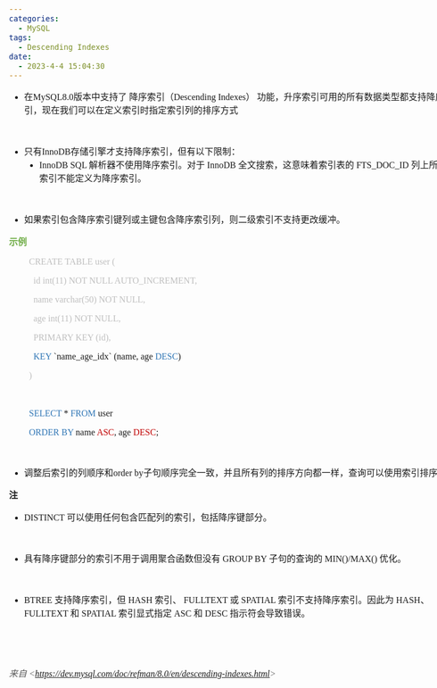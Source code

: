 ```yaml
---
categories:
  - MySQL
tags:
  - Descending Indexes
date:
  - 2023-4-4 15:04:30
---
```


<body lang=zh-CN style='font-family:"Microsoft YaHei UI";font-size:12.0pt'>
<!--StartFragment-->

<div style='direction:ltr;border-width:100%'>

<div style='direction:ltr;margin-top:0in;margin-left:0in;width:8.5027in'>

<div style='direction:ltr;margin-top:0in;margin-left:0in;width:8.5027in'>

<ul type=disc style='direction:ltr;unicode-bidi:embed;margin-top:0in;
 margin-bottom:0in'>
 <li style='margin-top:0;margin-bottom:0;vertical-align:middle'><span
     style='font-family:"Microsoft YaHei UI";font-size:12.0pt' lang=zh-CN>在</span><span
     style='font-family:"Comic Sans MS";font-size:12.0pt' lang=zh-CN>MySQL8.0</span><span
     style='font-family:"Microsoft YaHei UI";font-size:12.0pt' lang=zh-CN>版本中支持了</span><span
     style='font-family:"Comic Sans MS";font-size:12.0pt' lang=en-US> </span><span
     style='font-family:"Microsoft YaHei UI";font-size:12.0pt' lang=zh-CN>降序索引（</span><span
     style='font-family:"Comic Sans MS";font-size:12.0pt' lang=zh-CN>Descending
     Indexes</span><span style='font-family:"Microsoft YaHei UI";font-size:
     12.0pt' lang=zh-CN>）</span><span style='font-family:"Comic Sans MS";
     font-size:12.0pt' lang=en-US> </span><span style='font-family:"Microsoft YaHei UI";
     font-size:12.0pt' lang=zh-CN>功能，升序索引可用的所有数据类型都支持降序索引，现在我们可以在定义索引时指定索引列的排序方式</span></li>
</ul>

<p style='font-family:"Microsoft YaHei UI";font-size:12.0pt'>&nbsp;</p>

<ul type=disc style='direction:ltr;unicode-bidi:embed;margin-top:0in;
 margin-bottom:0in'>
 <li style='margin-top:0;margin-bottom:0;vertical-align:middle'><span
     style='font-family:"Microsoft YaHei UI";font-size:12.0pt'>只有</span><span
     style='font-family:"Comic Sans MS";font-size:12.0pt'>InnoDB</span><span
     style='font-family:"Microsoft YaHei UI";font-size:12.0pt'>存储引擎才支持降序索引，但有以下限制：</span></li>
 <ul type=disc style='direction:ltr;unicode-bidi:embed;margin-top:0in;
  margin-bottom:0in'>
  <li style='margin-top:0;margin-bottom:0;vertical-align:middle'><span
      style='font-family:"Comic Sans MS";font-size:12.0pt' lang=en-US>I</span><span
      style='font-family:"Comic Sans MS";font-size:12.0pt' lang=zh-CN>nnoDB SQL
      </span><span style='font-family:"Microsoft YaHei UI";font-size:12.0pt'
      lang=zh-CN>解析器不使用降序索引。对于</span><span style='font-family:"Comic Sans MS";
      font-size:12.0pt' lang=zh-CN> InnoDB </span><span style='font-family:
      "Microsoft YaHei UI";font-size:12.0pt' lang=zh-CN>全文搜索，这意味着索引表的</span><span
      style='font-family:"Comic Sans MS";font-size:12.0pt' lang=zh-CN>
      FTS_DOC_ID </span><span style='font-family:"Microsoft YaHei UI";
      font-size:12.0pt' lang=zh-CN>列上所需的索引不能定义为降序索引。</span></li>
 </ul>
</ul>

<p style='margin-left:.75in;font-family:"Comic Sans MS";font-size:
12.0pt'>&nbsp;</p>

<ul type=disc style='direction:ltr;unicode-bidi:embed;margin-top:0in;
 margin-bottom:0in'>
 <li style='margin-top:0;margin-bottom:0;vertical-align:middle'><span
     style='font-family:"Microsoft YaHei UI";font-size:12.0pt'>如果索引包含降序索引键列或主键包含降序索引列，则二级索引不支持更改缓冲。</span></li>
</ul>

<p style='font-family:"Microsoft YaHei UI";font-size:12.0pt;
color:#70AD47'><span style='font-weight:bold'>示例</span></p>

<p style='margin-left:.375in;font-family:"Comic Sans MS";font-size:
12.0pt;color:#BFBFBF'>CREATE TABLE user (</p>

<p style='margin-left:.375in;font-family:"Comic Sans MS";font-size:
12.0pt;color:#BFBFBF'><span style='mso-spacerun:yes'>  </span>id int(11) NOT
NULL AUTO_INCREMENT,</p>

<p style='margin-left:.375in;font-family:"Comic Sans MS";font-size:
12.0pt;color:#BFBFBF'><span style='mso-spacerun:yes'>  </span>name varchar(50)
NOT NULL,</p>

<p style='margin-left:.375in;font-family:"Comic Sans MS";font-size:
12.0pt;color:#BFBFBF'><span style='mso-spacerun:yes'>  </span>age int(11) NOT
NULL,</p>

<p style='margin-left:.375in;font-family:"Comic Sans MS";font-size:
12.0pt;color:#BFBFBF'><span style='mso-spacerun:yes'>  </span>PRIMARY KEY (id),</p>

<p style='margin-left:.375in;font-family:"Comic Sans MS";font-size:
12.0pt'><span lang=zh-CN><span style='mso-spacerun:yes'>  </span></span><span
style='color:#2E75B5' lang=zh-CN>KEY</span><span lang=zh-CN> `name_age_idx`
(name,</span><span lang=en-US> </span><span lang=zh-CN>age</span><span
lang=en-US> </span><span style='color:#2E75B5' lang=en-US>DESC</span><span
lang=zh-CN>)</span></p>

<p style='margin-left:.375in;font-family:"Comic Sans MS";font-size:
12.0pt;color:#BFBFBF'>)</p>

<p style='margin-left:.375in;font-family:"Comic Sans MS";font-size:
12.0pt'>&nbsp;</p>

<p style='margin-left:.375in;font-family:"Comic Sans MS";font-size:
12.0pt'><span style='color:#2E75B5'>SELECT</span> * <span style='color:#2E75B5'>FROM</span>
user</p>

<p style='margin-left:.375in;font-family:"Comic Sans MS";font-size:
12.0pt'><span style='color:#2E75B5' lang=zh-CN>ORDER BY</span><span lang=zh-CN>
name</span><span style='color:#C00000' lang=en-US> ASC</span><span lang=zh-CN>,
age</span><span lang=en-US> </span><span style='color:#C00000' lang=en-US>DESC</span><span
lang=zh-CN>;</span></p>

<p style='font-family:"Comic Sans MS";font-size:12.0pt'>&nbsp;</p>

<ul type=disc style='direction:ltr;unicode-bidi:embed;margin-top:0in;
 margin-bottom:0in'>
 <li style='margin-top:0;margin-bottom:0;vertical-align:middle'><span
     style='font-family:"Microsoft YaHei UI";font-size:12.0pt'>调整后索引的列顺序和</span><span
     style='font-family:"Comic Sans MS";font-size:12.0pt'>order by</span><span
     style='font-family:"Microsoft YaHei UI";font-size:12.0pt'>子句顺序完全一致，并且所有列的排序方向都一样，查询可以使用索引排序</span></li>
</ul>

<p style='font-family:"Microsoft YaHei UI";font-size:12.0pt'><span
style='font-weight:bold'>注</span></p>

<ul type=disc style='direction:ltr;unicode-bidi:embed;margin-top:0in;
 margin-bottom:0in'>
 <li style='margin-top:0;margin-bottom:0;vertical-align:middle'><span
     style='font-family:"Comic Sans MS";font-size:12.0pt'>DISTINCT </span><span
     style='font-family:"Microsoft YaHei UI";font-size:12.0pt'>可以使用任何包含匹配列的索引，包括降序键部分。</span></li>
</ul>

<p style='margin-left:.375in;font-family:"Comic Sans MS";font-size:
12.0pt'>&nbsp;</p>

<ul type=disc style='direction:ltr;unicode-bidi:embed;margin-top:0in;
 margin-bottom:0in'>
 <li style='margin-top:0;margin-bottom:0;vertical-align:middle'><span
     style='font-family:"Microsoft YaHei UI";font-size:12.0pt'>具有降序键部分的索引不用于调用聚合函数但没有</span><span
     style='font-family:"Comic Sans MS";font-size:12.0pt'> GROUP BY </span><span
     style='font-family:"Microsoft YaHei UI";font-size:12.0pt'>子句的查询的</span><span
     style='font-family:"Comic Sans MS";font-size:12.0pt'> MIN()/MAX() </span><span
     style='font-family:"Microsoft YaHei UI";font-size:12.0pt'>优化。</span></li>
</ul>

<p style='margin-left:.375in;font-family:"Comic Sans MS";font-size:
12.0pt'>&nbsp;</p>

<ul type=disc style='direction:ltr;unicode-bidi:embed;margin-top:0in;
 margin-bottom:0in'>
 <li style='margin-top:0;margin-bottom:0;vertical-align:middle'><span
     style='font-family:"Comic Sans MS";font-size:12.0pt'>BTREE </span><span
     style='font-family:"Microsoft YaHei UI";font-size:12.0pt'>支持降序索引，但</span><span
     style='font-family:"Comic Sans MS";font-size:12.0pt'> HASH </span><span
     style='font-family:"Microsoft YaHei UI";font-size:12.0pt'>索引、</span><span
     style='font-family:"Comic Sans MS";font-size:12.0pt'> FULLTEXT </span><span
     style='font-family:"Microsoft YaHei UI";font-size:12.0pt'>或</span><span
     style='font-family:"Comic Sans MS";font-size:12.0pt'> SPATIAL </span><span
     style='font-family:"Microsoft YaHei UI";font-size:12.0pt'>索引不支持降序索引。因此为</span><span
     style='font-family:"Comic Sans MS";font-size:12.0pt'> HASH</span><span
     style='font-family:"Microsoft YaHei UI";font-size:12.0pt'>、</span><span
     style='font-family:"Comic Sans MS";font-size:12.0pt'>FULLTEXT </span><span
     style='font-family:"Microsoft YaHei UI";font-size:12.0pt'>和</span><span
     style='font-family:"Comic Sans MS";font-size:12.0pt'> SPATIAL </span><span
     style='font-family:"Microsoft YaHei UI";font-size:12.0pt'>索引显式指定</span><span
     style='font-family:"Comic Sans MS";font-size:12.0pt'> ASC </span><span
     style='font-family:"Microsoft YaHei UI";font-size:12.0pt'>和</span><span
     style='font-family:"Comic Sans MS";font-size:12.0pt'> DESC </span><span
     style='font-family:"Microsoft YaHei UI";font-size:12.0pt'>指示符会导致错误。</span></li>
</ul>

<p style='font-family:"Comic Sans MS";font-size:12.0pt'>&nbsp;</p>

<p style='font-family:"Comic Sans MS";font-size:12.0pt'>&nbsp;</p>

<p><cite style='font-size:12.0pt;color:#595959'><span
style='font-family:"Microsoft YaHei UI"'>来自</span><span style='font-family:
"Comic Sans MS"'> &lt;</span><a
href="https://dev.mysql.com/doc/refman/8.0/en/descending-indexes.html"><span
style='font-family:"Comic Sans MS"'>https://dev.mysql.com/doc/refman/8.0/en/descending-indexes.html</span></a><span
style='font-family:"Comic Sans MS"'>&gt; </span></cite></p>

</div>

</div>

</div>

<!--EndFragment-->
</body>
